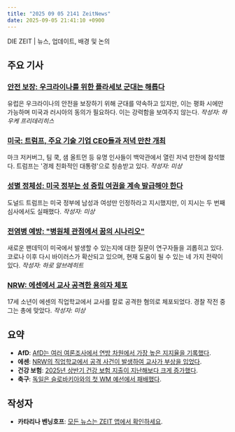 ```yaml
---
title: "2025 09 05 2141 ZeitNews"
date: 2025-09-05 21:41:10 +0900
---
```


DIE ZEIT | 뉴스, 업데이트, 배경 및 논의

## 주요 기사

### [안전 보장: 우크라이나를 위한 플라세보 군대는 해롭다](https://www.zeit.de/politik/ausland/2025-09/sicherheitsgarantien-ukraine-europa-soldaten-russland-frieden)  
유럽은 우크라이나의 안전을 보장하기 위해 군대를 약속하고 있지만, 이는 평화 시에만 가능하며 미국과 러시아의 동의가 필요하다. 이는 강력함을 보여주지 않는다. *작성자: 하우케 프리데리히스*

### [미국: 트럼프, 주요 기술 기업 CEO들과 저녁 만찬 개최](https://www.zeit.de/politik/ausland/2025-09/usa-donald-trump-dinner-weisses-haus-tech-ceos-gxe)  
마크 저커버그, 팀 쿡, 샘 올트먼 등 유명 인사들이 백악관에서 열린 저녁 만찬에 참석했다. 트럼프는 '경제 친화적인 대통령'으로 칭송받고 있다. *작성자: 미상*

### [성별 정체성: 미국 정부는 성 중립 여권을 계속 발급해야 한다](https://www.zeit.de/gesellschaft/zeitgeschehen/2025-09/usa-paesse-geschlechtsneutral-donald-trump)  
도널드 트럼프는 미국 정부에 남성과 여성만 인정하라고 지시했지만, 이 지시는 두 번째 심사에서도 실패했다. *작성자: 미상*

### [전염병 예방: "병원체 관점에서 꿈의 시나리오"](https://www.zeit.de/2025/38/seuchenschutz-virologie-ueberwachung-vogelgrippe-masern-pandemie)  
새로운 팬데믹이 미국에서 발생할 수 있는지에 대한 질문이 연구자들을 괴롭히고 있다. 코로나 이후 다시 바이러스가 확산되고 있으며, 현재 도움이 될 수 있는 네 가지 전략이 있다. *작성자: 하로 알브레히트*

### [NRW: 에센에서 교사 공격한 용의자 체포](https://www.zeit.de/gesellschaft/zeitgeschehen/2025-09/nrw-essen-angriff-berufsschule-lehrerin)  
17세 소년이 에센의 직업학교에서 교사를 칼로 공격한 혐의로 체포되었다. 경찰 작전 중 그는 총에 맞았다. *작성자: 미상*

## 요약 
- **AfD**: [AfD는 여러 여론조사에서 연방 차원에서 가장 높은 지지율을 기록했다](https://www.zeit.de/politik/deutschland/2025-09/zdf-politbarometer-afd-hoechstwert-umfrage). 
- **에센**: [NRW의 직업학교에서 공격 사건이 발생하여 교사가 부상을 입었다](https://www.zeit.de/gesellschaft/zeitgeschehen/2025-09/nrw-essen-angriff-berufsschule-lehrerin). 
- **건강 보험**: [2025년 상반기 건강 보험 지출이 지난해보다 크게 증가했다](https://www.zeit.de/gesundheit/2025-09/krankenkassen-kosten-erstes-halbjahr-2025-gkv-gxe). 
- **축구**: [독일은 슬로바키아와의 첫 WM 예선에서 패배했다](https://www.zeit.de/sport/2025-09/deutschland-slowakei-wm-qualifikation-europa). 

## 작성자 
- **카타리나 벤닝호프**: [모든 뉴스는 ZEIT 앱에서 확인하세요](https://www.zeit.de/administratives/zeit-online-app-ios-android).